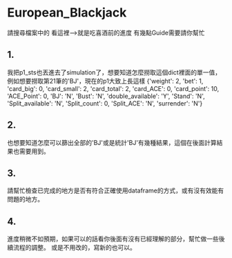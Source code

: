# European_Blackjack
請搜尋檔案中的 看這裡-->就是吃喜酒前的進度
有幾點Guide需要請你幫忙
## 1.
我把p1_sts也丟進去了simulation了，想要知道怎麼撈取這個dict裡面的單一值，例如想要撈取第21筆的'BJ'，現在的p1大致上長這樣
{'weight': 2,
 'bet': 1,
 'card_big': 0,
 'card_small': 2,
 'card_total': 2,
 'card_ACE': 0,
 'card_point': 10,
 'ACE_Point': 0,
 'BJ': 'N',
 'Bust': 'N',
 'double_available': 'Y',
 'Stand': 'N',
 'Split_available': 'N',
 'Split_count': 0,
 'Split_ACE': 'N',
 'surrender': 'N'}

## 2.
 也想要知道怎麼可以篩出全部的'BJ'或是統計'BJ'有幾種結果，這個在後面計算結果也需要用到。
## 3.
 請幫忙檢查已完成的地方是否有符合正確使用dataframe的方式，或有沒有效能有問題的地方。
## 4.  
進度稍微不如預期，如果可以的話看你後面有沒有已經理解的部分，幫忙做一些後續流程的調整。
或是不用改的，寫新的也可以。
